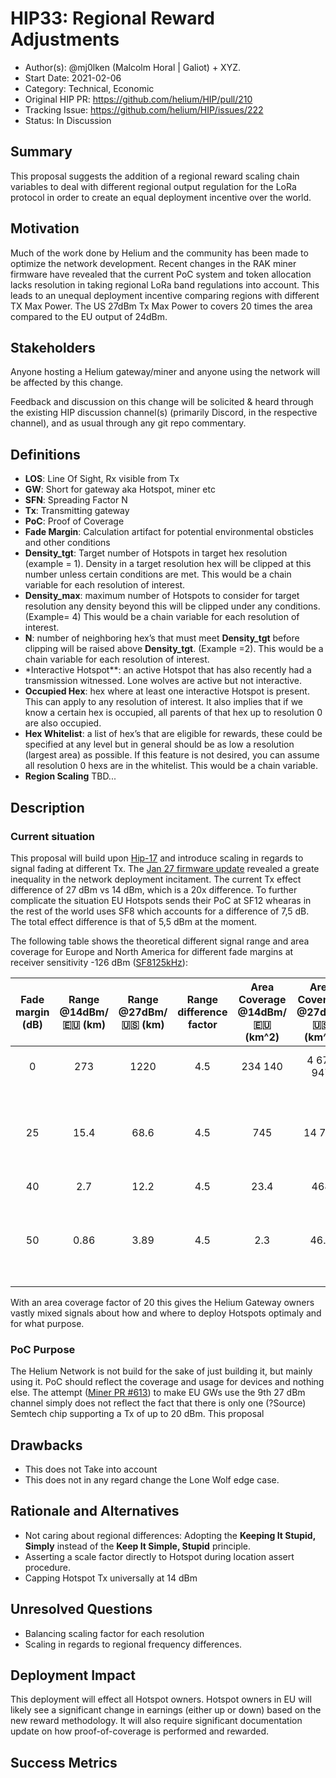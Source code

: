 # HIP33: Regional Reward Adjustments

- Author(s): @mj0lken (Malcolm Horal | Galiot) + XYZ.
- Start Date: 2021-02-06
- Category: Technical, Economic
- Original HIP PR: <https://github.com/helium/HIP/pull/210>
- Tracking Issue: <https://github.com/helium/HIP/issues/222>
- Status: In Discussion

## Summary

This proposal suggests the addition of a regional reward scaling chain variables to deal with
different regional output regulation for the LoRa protocol in order to create an equal deployment
incentive over the world.

## Motivation

Much of the work done by Helium and the community has been made to optimize the network development.
Recent changes in the RAK miner firmware have revealed that the current PoC system and token
allocation lacks resolution in taking regional LoRa band regulations into account. This leads to an
unequal deployment incentive comparing regions with different TX Max Power. The US 27dBm Tx Max
Power to covers 20 times the area compared to the EU output of 24dBm.

## Stakeholders

Anyone hosting a Helium gateway/miner and anyone using the network will be affected by this change.

Feedback and discussion on this change will be solicited & heard through the existing HIP discussion
channel(s) (primarily Discord, in the respective channel), and as usual through any git repo
commentary.

## Definitions

- **LOS**: Line Of Sight, Rx visible from Tx
- **GW**: Short for gateway aka Hotspot, miner etc
- **SFN**: Spreading Factor N
- **Tx**: Transmitting gateway
- **PoC**: Proof of Coverage
- **Fade Margin**: Calculation artifact for potential environmental obsticles and other conditions
- **Density_tgt**: Target number of Hotspots in target hex resolution (example = 1). Density in a
  target resolution hex will be clipped at this number unless certain conditions are met. This would
  be a chain variable for each resolution of interest.
- **Density_max**: maximum number of Hotspots to consider for target resolution any density beyond
  this will be clipped under any conditions. (Example= 4) This would be a chain variable for each
  resolution of interest.
- **N**: number of neighboring hex’s that must meet **Density_tgt** before clipping will be raised
  above **Density_tgt**. (Example =2). This would be a chain variable for each resolution of
  interest.
- \*Interactive Hotspot\*\*: an active Hotspot that has also recently had a transmission witnessed.
  Lone wolves are active but not interactive.
- **Occupied Hex**: hex where at least one interactive Hotspot is present. This can apply to any
  resolution of interest. It also implies that if we know a certain hex is occupied, all parents of
  that hex up to resolution 0 are also occupied.
- **Hex Whitelist**: a list of hex’s that are eligible for rewards, these could be specified at any
  level but in general should be as low a resolution (largest area) as possible. If this feature is
  not desired, you can assume all resolution 0 hexs are in the whitelist. This would be a chain
  variable.
- **Region Scaling** TBD...

## Description

### Current situation

This proposal will build upon [Hip-17] and introduce scaling in regards to signal fading at
different Tx. The [Jan 27 firmware update] revealed a greate inequality in the network deployment
incitament. The current Tx effect difference of 27 dBm vs 14 dBm, which is a 20x difference. To
further complicate the situation EU Hotspots sends their PoC at SF12 whearas in the rest of the
world uses SF8 which accounts for a difference of 7,5 dB. The total effect difference is that of 5,5
dBm at the moment.

The following table shows the theoretical different signal range and area coverage for Europe and
North America for different fade margins at receiver sensitivity -126 dBm ([SF8125kHz]):

| Fade margin (dB) | Range @14dBm/🇪🇺 (km) | Range @27dBm/🇺🇸 (km) | Range difference factor | Area Coverage @14dBm/🇪🇺 (km^2) | Area Coverage @27dBm/🇺🇸 (km^2) | Area difference factor |                           Comments                           |
| :--------------: | :------------------: | :------------------: | :---------------------: | :----------------------------: | :----------------------------: | :--------------------: | :----------------------------------------------------------: |
|        0         |         273          |         1220         |           4.5           |            234 140             |           4 675 947            |           20           |                LOS, no building or obstacles                 |
|        25        |         15.4         |         68.6         |           4.5           |              745               |             14 784             |           20           | ~1 obscuring building (Tx on rooftop, Rx inside a building)  |
|        40        |         2.7          |         12.2         |           4.5           |              23.4              |              468               |           20           |                              -                               |
|        50        |         0.86         |         3.89         |           4.5           |              2.3               |              46.8              |           20           | ~2 obscuring building (Tx in building, Rx inside a building) |

<!-- TODO: Change Factor -->

With an area coverage factor of 20 this gives the Helium Gateway owners vastly mixed signals about
how and where to deploy Hotspots optimaly and for what purpose.

### PoC Purpose

The Helium Network is not build for the sake of just building it, but mainly using it. PoC should
reflect the coverage and usage for devices and nothing else. The attempt ([Miner PR #613]) to make
EU GWs use the 9th 27 dBm channel simply does not reflect the fact that there is only one (?Source)
Semtech chip supporting a Tx of up to 20 dBm. This proposal

## Drawbacks

- This does not Take into account
- This does not in any regard change the Lone Wolf edge case.

## Rationale and Alternatives

- Not caring about regional differences: Adopting the **Keeping It Stupid, Simply** instead of the
  **Keep It Simple, Stupid** principle.
- Asserting a scale factor directly to Hotspot during location assert procedure.
- Capping Hotspot Tx universally at 14 dBm

## Unresolved Questions

- Balancing scaling factor for each resolution
- Scaling in regards to regional frequency differences.

## Deployment Impact

This deployment will effect all Hotspot owners. Hotspot owners in EU will likely see a significant
change in earnings (either up or down) based on the new reward methodology. It will also require
significant documentation update on how proof-of-coverage is performed and rewarded.

## Success Metrics

<!-- References -->

[hip-17]:
  https://github.com/helium/HIP/blob/master/0017-hex-density-based-transmit-reward-scaling.md
[jan 27 firmware update]:
  https://engineering.helium.com/2021/01/27/hotspot-firmware-power-updates.html
[sf8125khz]: https://www.semtech.com/products/wireless-rf/lora-transceivers/sx1276
[miner pr #613]: https://github.com/helium/miner/pull/613
